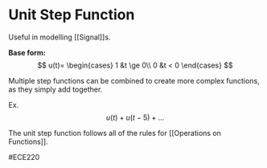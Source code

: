 # Unit Step Function
Useful in modelling [[Signal]]s.

 **Base form:**
$$
u(t)=
	\begin{cases}
		1 &t \ge 0\\
		0 &t < 0
	\end{cases}
$$
 
 Multiple step functions can be combined to create more complex functions, as they simply add together. 
 
 Ex.
 $$u(t) + u(t-5) + ...$$
 
The unit step function follows all of the rules for [[Operations on Functions]].

#ECE220 